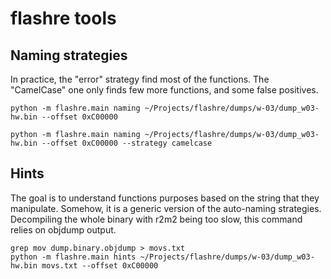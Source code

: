 # flashre tools

## Naming strategies

In practice, the "error" strategy find most of the functions. The "CamelCase"
one only finds few more functions, and some false positives.

```
python -m flashre.main naming ~/Projects/flashre/dumps/w-03/dump_w03-hw.bin --offset 0xC00000
```

```
python -m flashre.main naming ~/Projects/flashre/dumps/w-03/dump_w03-hw.bin --offset 0xC00000 --strategy camelcase
```

## Hints

The goal is to understand functions purposes based on the string that they
manipulate. Somehow, it is a generic version of the auto-naming strategies.
Decompiling the whole binary with r2m2 being too slow, this command relies on
objdump output.

```
grep mov dump.binary.objdump > movs.txt
python -m flashre.main hints ~/Projects/flashre/dumps/w-03/dump_w03-hw.bin movs.txt --offset 0xC00000
```
